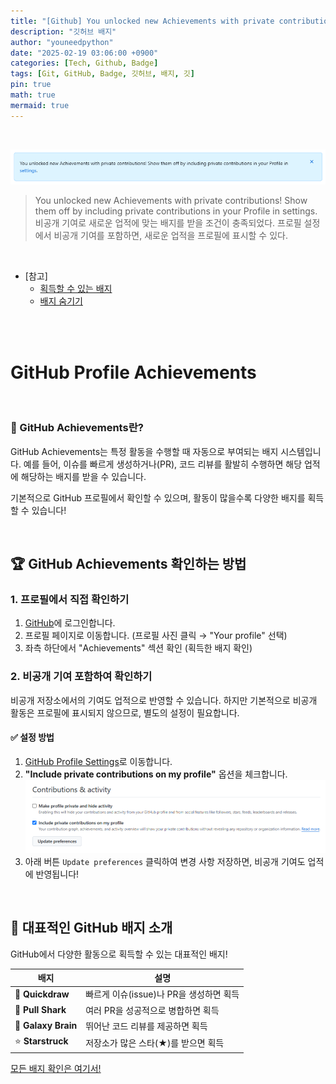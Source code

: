 ```yaml
---
title: "[Github] You unlocked new Achievements with private contributions!"
description: "깃허브 배지"
author: "youneedpython"
date: "2025-02-19 03:06:00 +0900" 
categories: [Tech, Github, Badge]
tags: [Git, GitHub, Badge, 깃허브, 배지, 깃]
pin: true
math: true
mermaid: true
---
```


<br/>

![alt text](../assets/img/2025-02-19/notification.png)

> You unlocked new Achievements with private contributions! Show them off by including private contributions in your Profile in settings.  
> 비공개 기여로 새로운 업적에 맞는 배지를 받을 조건이 충족되었다. 프로필 설정에서 비공개 기여를 포함하면, 새로운 업적을 프로필에 표시할 수 있다.
<br/>

- [참고]
    - [획득할 수 있는 배지](https://github.com/Schweinepriester/github-profile-achievements)
    - [배지 숨기기](https://docs.github.com/en/account-and-profile/setting-up-and-managing-your-github-profile/managing-contribution-settings-on-your-profile/showing-your-private-contributions-and-achievements-on-your-profile)

<br/>
<br/>

# GitHub Profile Achievements

<br/>

### 🎯 GitHub Achievements란?

GitHub Achievements는 특정 활동을 수행할 때 자동으로 부여되는 배지 시스템입니다. 예를 들어, 이슈를 빠르게 생성하거나(PR), 코드 리뷰를 활발히 수행하면 해당 업적에 해당하는 배지를 받을 수 있습니다.

기본적으로 GitHub 프로필에서 확인할 수 있으며, 활동이 많을수록 다양한 배지를 획득할 수 있습니다!

<br/>

## 🏆 GitHub Achievements 확인하는 방법

### 1. 프로필에서 직접 확인하기

1. [GitHub](https://github.com/)에 로그인합니다.
2. 프로필 페이지로 이동합니다. (프로필 사진 클릭 → "Your profile" 선택)
3. 좌측 하단에서 "Achievements" 섹션 확인 (획득한 배지 확인)

### 2. 비공개 기여 포함하여 확인하기

비공개 저장소에서의 기여도 업적으로 반영할 수 있습니다. 하지만 기본적으로 비공개 활동은 프로필에 표시되지 않으므로, 별도의 설정이 필요합니다.

#### ✅ 설정 방법
1. [GitHub Profile Settings](https://github.com/settings/profile)로 이동합니다.
2. **"Include private contributions on my profile"** 옵션을 체크합니다.
![alt text](../assets/img/2025-02-19/include%20private%20contributions.png)
3. 아래 버튼 `Update preferences` 클릭하여 변경 사항 저장하면, 비공개 기여도 업적에 반영됩니다!

<br/>

## 🌟 대표적인 GitHub 배지 소개

GitHub에서 다양한 활동으로 획득할 수 있는 대표적인 배지!

| 배지 | 설명 |
|------|------|
| 🏅 **Quickdraw** | 빠르게 이슈(issue)나 PR을 생성하면 획득 |
| 🦈 **Pull Shark** | 여러 PR을 성공적으로 병합하면 획득 |
| 🧠 **Galaxy Brain** | 뛰어난 코드 리뷰를 제공하면 획득 |
| ⭐ **Starstruck** | 저장소가 많은 스타(★)를 받으면 획득 |

[모든 배지 확인은 여기서!](https://github.com/Schweinepriester/github-profile-achievements)

<br/>



